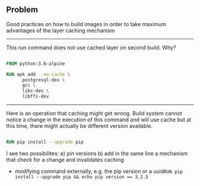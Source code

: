 

## Problem

Good practices on how to build images in order to take maximum advantages of the layer caching mechanism


---
This run command does not use cached layer on second build. Why?

``` Dockerfile

FROM python:3.6-alpine

RUN apk add --no-cache \
      postgresql-dev \
      gcc \
      libc-dev \
      libffi-dev
```

---

Here is an operation that caching might get wrong. Build system cannot
notice a change in the execution of this command and will use cache
but at this time, there might actually be different version available.


``` Dockerfile

RUN pip install --upgrade pip 
```

I see two possibilites:
a) pin versions
b) add in the same line a mechanism that check for a change and invalidates caching
  - modifying command externally, e.g. the pip version or a uuid``RUN pip install --upgrade pip && echo pip version == 3.2.5``



